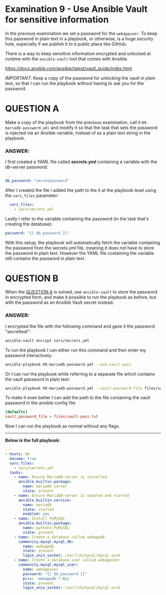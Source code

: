 # Examination 9 - Use Ansible Vault for sensitive information

In the previous examination we set a password for the `webappuser`. To keep this password
in plain text in a playbook, or otherwise, is a huge security hole, especially
if we publish it to a public place like GitHub.

There is a way to keep sensitive information encrypted and unlocked at runtime with the
`ansible-vault` tool that comes with Ansible.

https://docs.ansible.com/ansible/latest/vault_guide/index.html

*IMPORTANT*: Keep a copy of the password for _unlocking_ the vault in plain text, so that
I can run the playbook without having to ask you for the password.

# QUESTION A

Make a copy of the playbook from the previous examination, call it `09-mariadb-password.yml`
and modify it so that the task that sets the password is injected via an Ansible variable,
instead of as a plain text string in the playbook.

### ANSWER: 

I first created a YAML file called ***secrets.yml*** containing a variable with the db-server password:
```yaml
---
db_password: "secretpassword"
```

After I created the file I added the path to the it at the playbook level using the `vars_files` parameter:
```yaml
  vars_files:
    - vars/secrets.yml
```
Lastly I refer to the variable containing the password (in the task that's creating the database):
```yaml
password: "{{ db_password }}"
```

With this setup, the playbook will automatically fetch the variable containing the password from the secrets.yml file, meaning it does not have to store the password in plain text. However the YAML file containing the variable still contains the password in plain text.


# QUESTION B

When the [QUESTION A](#question-a) is solved, use `ansible-vault` to store the password in encrypted
form, and make it possible to run the playbook as before, but with the password as an
Ansible Vault secret instead.

### ANSWER:

I encrypted the file with the following command and gave it the password "secrettest":
```bash
ansible-vault encrypt vars/secrets.yml
```

To run the playbook I can either run this command and then enter my password interactively:
```bash
ansible-playbook 09-mariadb-password.yml --ask-vault-pass
```

Or I can run the playbook while referring to a separate file which contains the vault password in plain text:
```bash
ansible-playbook 09-mariadb-password.yml --vault-password-file files/vault-pass.txt
```

To make it even better I can add the path to the file containing the vault password in the ansible config file:
```conf
[defaults]
vault_password_file = files/vault-pass.txt
```

Now I can run the playbook as normal without any flags.

---
**Below is the full playbook:**
```yaml
---
- hosts: db
  become: true
  vars_files:
    - vars/secrets.yml
  tasks:
    - name: Ensure MariaDB-server is installed.
      ansible.builtin.package:
        name: mariadb-server
        state: present
    - name: Ensure MariaDB-server is enabled and started
      ansible.builtin.service:
        name: mariadb
        state: started
        enabled: yes
    - name: Install PyMySQL
      ansible.builtin.package:
        name: python3-PyMySQL
        state: present
    - name: Create a database called webappdb
      community.mysql.mysql_db:
        name: webappdb
        state: present
        login_unix_socket: /var/lib/mysql/mysql.sock
    - name: Create a database user called webappuser
      community.mysql.mysql_user:
        name: webappuser
        password: "{{ db_password }}"
        priv: 'webappdb.*:ALL'
        state: present
        login_unix_socket: /var/lib/mysql/mysql.sock
```